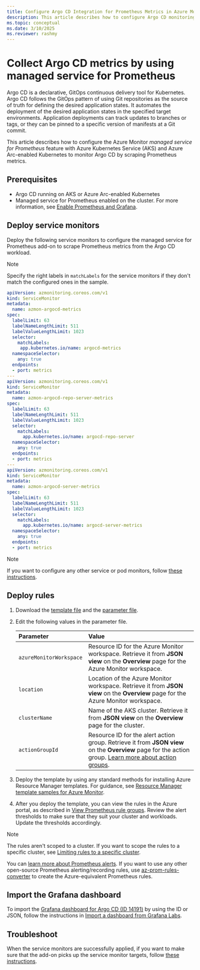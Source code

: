 ```yaml
---
title: Configure Argo CD Integration for Prometheus Metrics in Azure Monitor
description: This article describes how to configure Argo CD monitoring by using Prometheus metrics in Azure Monitor to a Kubernetes cluster.
ms.topic: conceptual
ms.date: 3/10/2025
ms.reviewer: rashmy
---
```


# Collect Argo CD metrics by using managed service for Prometheus

Argo CD is a declarative, GitOps continuous delivery tool for Kubernetes. Argo CD follows the GitOps pattern of using Git repositories as the source of truth for defining the desired application states. It automates the deployment of the desired application states in the specified target environments. Application deployments can track updates to branches or tags, or they can be pinned to a specific version of manifests at a Git commit.

This article describes how to configure the Azure Monitor *managed service for Prometheus* feature with Azure Kubernetes Service (AKS) and Azure Arc-enabled Kubernetes to monitor Argo CD by scraping Prometheus metrics.

## Prerequisites

+ Argo CD running on AKS or Azure Arc-enabled Kubernetes
+ Managed service for Prometheus enabled on the cluster. For more information, see [Enable Prometheus and Grafana](kubernetes-monitoring-enable.md#enable-prometheus-and-grafana).

## Deploy service monitors

Deploy the following service monitors to configure the managed service for Prometheus add-on to scrape Prometheus metrics from the Argo CD workload.

> [!NOTE]
> Specify the right labels in `matchLabels` for the service monitors if they don't match the configured ones in the sample.

```yaml
apiVersion: azmonitoring.coreos.com/v1
kind: ServiceMonitor
metadata:
  name: azmon-argocd-metrics
spec:
  labelLimit: 63
  labelNameLengthLimit: 511
  labelValueLengthLimit: 1023
  selector:
    matchLabels:
     app.kubernetes.io/name: argocd-metrics
  namespaceSelector:
    any: true
  endpoints:
  - port: metrics
---
apiVersion: azmonitoring.coreos.com/v1
kind: ServiceMonitor
metadata:
  name: azmon-argocd-repo-server-metrics
spec:
  labelLimit: 63
  labelNameLengthLimit: 511
  labelValueLengthLimit: 1023
  selector:
    matchLabels:
      app.kubernetes.io/name: argocd-repo-server
  namespaceSelector:
    any: true
  endpoints:
  - port: metrics
---
apiVersion: azmonitoring.coreos.com/v1
kind: ServiceMonitor
metadata:
  name: azmon-argocd-server-metrics
spec:
  labelLimit: 63
  labelNameLengthLimit: 511
  labelValueLengthLimit: 1023
  selector:
    matchLabels:
      app.kubernetes.io/name: argocd-server-metrics
  namespaceSelector:
    any: true
  endpoints:
  - port: metrics
  ```

> [!NOTE]
> If you want to configure any other service or pod monitors, follow [these instructions](prometheus-metrics-scrape-crd.md#create-a-pod-or-service-monitor).

## Deploy rules

1. Download the [template file](https://github.com/Azure/prometheus-collector/blob/main/Azure-ARM-templates/Workload-Rules/Argo/argocd-alerting-rules.json) and the [parameter file](https://github.com/Azure/prometheus-collector/blob/main/Azure-ARM-templates/Workload-Rules/Alert-Rules-Parameters.json).

2. Edit the following values in the parameter file.

    | Parameter | Value |
    |:---|:---|
    | `azureMonitorWorkspace` | Resource ID for the Azure Monitor workspace. Retrieve it from **JSON view** on the **Overview** page for the Azure Monitor workspace. |
    | `location` | Location of the Azure Monitor workspace. Retrieve it from **JSON view** on the **Overview** page for the Azure Monitor workspace. |
    | `clusterName` | Name of the AKS cluster. Retrieve it from **JSON view** on the **Overview** page for the cluster. |
    | `actionGroupId` | Resource ID for the alert action group. Retrieve it from **JSON view** on the **Overview** page for the action group. [Learn more about action groups](../alerts/action-groups.md). |

3. Deploy the template by using any standard methods for installing Azure Resource Manager templates. For guidance, see [Resource Manager template samples for Azure Monitor](../resource-manager-samples.md).

4. After you deploy the template, you can view the rules in the Azure portal, as described in [View Prometheus rule groups](../essentials/prometheus-rule-groups.md#view-prometheus-rule-groups). Review the alert thresholds to make sure that they suit your cluster and workloads. Update the thresholds accordingly.

> [!NOTE]
> The rules aren't scoped to a cluster. If you want to scope the rules to a specific cluster, see [Limiting rules to a specific cluster](../essentials/prometheus-rule-groups.md#limiting-rules-to-a-specific-cluster).

You can [learn more about Prometheus alerts](../essentials/prometheus-rule-groups.md). If you want to use any other open-source Prometheus alerting/recording rules, use [az-prom-rules-converter](https://aka.ms/az-prom-rules-converter) to create the Azure-equivalent Prometheus rules.

## Import the Grafana dashboard

To import the [Grafana dashboard for Argo CD (ID 14191)](https://grafana.com/grafana/dashboards/14584-argocd/) by using the ID or JSON, follow the instructions in [Import a dashboard from Grafana Labs](/azure/managed-grafana/how-to-create-dashboard#import-a-grafana-dashboard).

## Troubleshoot

When the service monitors are successfully applied, if you want to make sure that the add-on picks up the service monitor targets, follow [these instructions](prometheus-metrics-troubleshoot.md#prometheus-interface).
